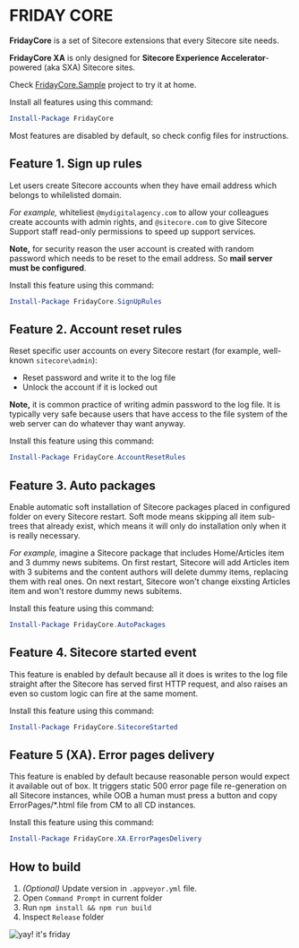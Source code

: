 # FRIDAY CORE

**FridayCore** is a set of Sitecore extensions that every Sitecore site needs.

**FridayCore XA** is only designed for **Sitecore Experience Accelerator**-powered (aka SXA) Sitecore sites. 

Check [FridayCore.Sample](https://github.com/AlenPelin/FridayCore/tree/sample) project to try it at home.

Install all features using this command:

```ps1
Install-Package FridayCore
```

Most features are disabled by default, so check config files for instructions.

## Feature 1. Sign up rules

Let users create Sitecore accounts when they have email address which belongs to
whilelisted domain.

_For example,_ whiteliest `@mydigitalagency.com` to allow your colleagues create
accounts with admin rights, and `@sitecore.com` to give Sitecore Support staff
read-only permissions to speed up support services.

**Note,** for security reason the user account is created with random password
which needs to be reset to the email address. So **mail server must be configured**.

Install this feature using this command:

```ps1
Install-Package FridayCore.SignUpRules
```

## Feature 2. Account reset rules

Reset specific user accounts on every Sitecore restart (for example, well-known
`sitecore\admin`):

* Reset password and write it to the log file
* Unlock the account if it is locked out
 
**Note,** it is common practice of writing admin password to the log file. It is typically very safe because users that
have access to the file system of the web server can do whatever thay want anyway.

Install this feature using this command:

```ps1
Install-Package FridayCore.AccountResetRules
```

## Feature 3. Auto packages

Enable automatic soft installation of Sitecore packages placed in configured folder on every Sitecore restart.
Soft mode means skipping all item sub-trees that already exist, which means it will only do installation only
when it is really necessary.

_For example,_ imagine a Sitecore package that includes Home/Articles item and 3 dummy news subitems. On first restart,
Sitecore will add Articles item with 3 subitems and the content authors will delete dummy items, replacing them with
real ones. On next restart, Sitecore won't change eixsting Articles item and won't restore dummy news subitems.

Install this feature using this command:

```ps1
Install-Package FridayCore.AutoPackages
```

## Feature 4. Sitecore started event

This feature is enabled by default because all it does is writes to the log file straight after
the Sitecore has served first HTTP request, and also raises an even so custom logic can fire at the same moment.

Install this feature using this command:

```ps1
Install-Package FridayCore.SitecoreStarted
```

## Feature 5 (XA). Error pages delivery

This feature is enabled by default because reasonable person would expect it available out of box. It triggers 
static 500 error page file re-generation on all Sitecore instances, while OOB a human must press a button and
copy ErrorPages/*.html file from CM to all CD instances.

Install this feature using this command:

```ps1
Install-Package FridayCore.XA.ErrorPagesDelivery
```

## How to build

1. *(Optional)* Update version in `.appveyor.yml` file.
2. Open `Command Prompt` in current folder
3. Run `npm install && npm run build`
4. Inspect `Release` folder

![yay! it's friday](https://user-images.githubusercontent.com/2854666/41104450-b86c2058-6aae-11e8-88ef-7bbafcc799c3.png)
